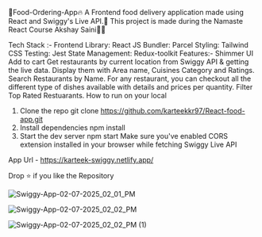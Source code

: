 🙏Food-Ordering-App🔥
A Frontend food delivery application made using React and Swiggy's Live API.🚀 This project is made during the Namaste React Course Akshay Saini👩‍💻

Tech Stack :-
Frontend Library: React JS
Bundler: Parcel
Styling: Tailwind CSS
Testing: Jest
State Management: Redux-toolkit
Features:-
Shimmer UI
Add to cart
Get restaurants by current location from Swiggy API & getting the live data.
Display them with Area name, Cuisines Category and Ratings.
Search Restaurants by Name.
For any restaurant, you can checkout all the different type of dishes available with details and prices per quantity.
Filter Top Rated Restuarants.
How to run on your local
1. Clone the repo
git clone https://github.com/karteekkr97/React-food-app.git
2. Install dependencies
npm install
3. Start the dev server
npm start
Make sure you've enabled CORS extension installed in your browser while fetching Swiggy Live API

App Url - https://karteek-swiggy.netlify.app/

Drop ⭐ if you like the Repository

![Swiggy-App-02-07-2025_02_01_PM](https://github.com/user-attachments/assets/41c9f329-6e32-457a-b24b-344d8a59e1e3)

![Swiggy-App-02-07-2025_02_02_PM](https://github.com/user-attachments/assets/00ea1228-e4a0-431e-a9c2-1eade4a21c60)

![Swiggy-App-02-07-2025_02_02_PM (1)](https://github.com/user-attachments/assets/d78b5b49-a633-4c53-9320-ebdcefd009a0)


